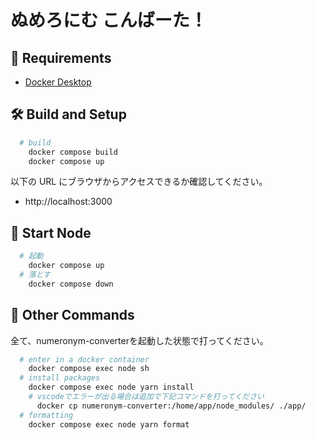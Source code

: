 # ぬめろにむ こんばーた！

## 🔑 Requirements
- [Docker Desktop](https://www.docker.com/products/docker-desktop)

## 🛠️ Build and Setup
```sh
  # build
    docker compose build
    docker compose up
```
以下の URL にブラウザからアクセスできるか確認してください。
- http://localhost:3000

## 💫 Start Node
```sh
  # 起動
    docker compose up
  # 落とす
    docker compose down
```

## 🧸 Other Commands
全て、numeronym-converterを起動した状態で打ってください。  
```sh
  # enter in a docker container
    docker compose exec node sh
  # install packages
    docker compose exec node yarn install
    # vscodeでエラーが出る場合は追加で下記コマンドを打ってください
      docker cp numeronym-converter:/home/app/node_modules/ ./app/
  # formatting
    docker compose exec node yarn format
```
